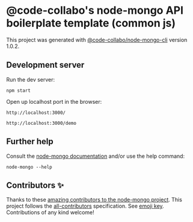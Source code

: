 # @code-collabo's node-mongo API boilerplate template (common js)

This project was generated with [@code-collabo/node-mongo-cli](https://code-collabo.gitbook.io/node-mongo/) version 1.0.2.

## Development server

Run the dev server:
````
npm start
````
Open up localhost port in the browser:
````
http://localhost:3000/
````
````
http://localhost:3000/demo
````

## Further help

Consult the [node-mongo documentation](https://code-collabo.gitbook.io/node-mongo/) and/or use the help command:
````
node-mongo --help
````

## Contributors ✨

Thanks to these [amazing contributors to the node-mongo project](https://github.com/code-collabo/node-mongo-cli#appreciation). This project follows the [all-contributors](https://github.com/all-contributors/all-contributors) specification. See [emoji key](https://allcontributors.org/docs/en/emoji-key). Contributions of any kind welcome!
